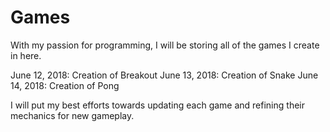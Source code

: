 # Games
With my passion for programming, I will be storing all of the games I create in here.

June 12, 2018: Creation of Breakout
June 13, 2018: Creation of Snake
June 14, 2018: Creation of Pong

I will put my best efforts towards updating each game and refining their mechanics for new gameplay.